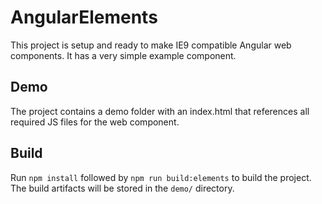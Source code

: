# AngularElements

This project is setup and ready to make IE9 compatible Angular web components. It has a very simple example component.

## Demo

The project contains a demo folder with an index.html that references all required JS files for the web component.

## Build

Run `npm install` followed by `npm run build:elements` to build the project. The build artifacts will be stored in the `demo/` directory.


